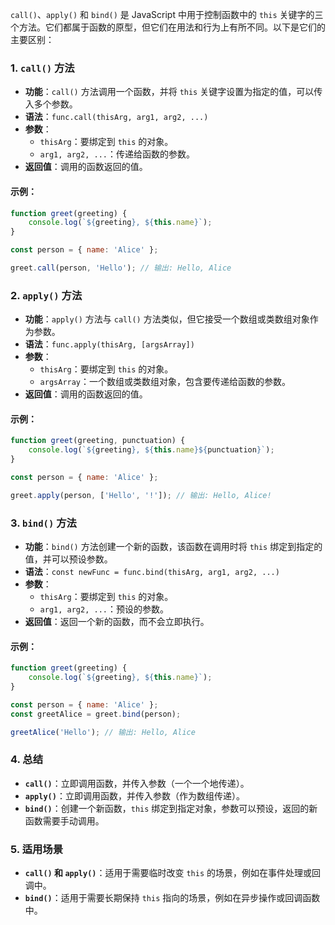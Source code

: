 `call()`、`apply()` 和 `bind()` 是 JavaScript 中用于控制函数中的 `this` 关键字的三个方法。它们都属于函数的原型，但它们在用法和行为上有所不同。以下是它们的主要区别：

### 1. **`call()` 方法**

- **功能**：`call()` 方法调用一个函数，并将 `this` 关键字设置为指定的值，可以传入多个参数。
- **语法**：`func.call(thisArg, arg1, arg2, ...)`
- **参数**：
  - `thisArg`：要绑定到 `this` 的对象。
  - `arg1, arg2, ...`：传递给函数的参数。
- **返回值**：调用的函数返回的值。

#### 示例：

```javascript
function greet(greeting) {
    console.log(`${greeting}, ${this.name}`);
}

const person = { name: 'Alice' };

greet.call(person, 'Hello'); // 输出: Hello, Alice
```

### 2. **`apply()` 方法**

- **功能**：`apply()` 方法与 `call()` 方法类似，但它接受一个数组或类数组对象作为参数。
- **语法**：`func.apply(thisArg, [argsArray])`
- **参数**：
  - `thisArg`：要绑定到 `this` 的对象。
  - `argsArray`：一个数组或类数组对象，包含要传递给函数的参数。
- **返回值**：调用的函数返回的值。

#### 示例：

```javascript
function greet(greeting, punctuation) {
    console.log(`${greeting}, ${this.name}${punctuation}`);
}

const person = { name: 'Alice' };

greet.apply(person, ['Hello', '!']); // 输出: Hello, Alice!
```

### 3. **`bind()` 方法**

- **功能**：`bind()` 方法创建一个新的函数，该函数在调用时将 `this` 绑定到指定的值，并可以预设参数。
- **语法**：`const newFunc = func.bind(thisArg, arg1, arg2, ...)`
- **参数**：
  - `thisArg`：要绑定到 `this` 的对象。
  - `arg1, arg2, ...`：预设的参数。
- **返回值**：返回一个新的函数，而不会立即执行。

#### 示例：

```javascript
function greet(greeting) {
    console.log(`${greeting}, ${this.name}`);
}

const person = { name: 'Alice' };
const greetAlice = greet.bind(person);

greetAlice('Hello'); // 输出: Hello, Alice
```

### 4. **总结**

- **`call()`**：立即调用函数，并传入参数（一个一个地传递）。
- **`apply()`**：立即调用函数，并传入参数（作为数组传递）。
- **`bind()`**：创建一个新函数，`this` 绑定到指定对象，参数可以预设，返回的新函数需要手动调用。

### 5. **适用场景**

- **`call()` 和 `apply()`**：适用于需要临时改变 `this` 的场景，例如在事件处理或回调中。
- **`bind()`**：适用于需要长期保持 `this` 指向的场景，例如在异步操作或回调函数中。